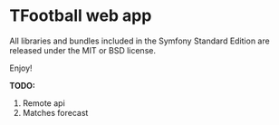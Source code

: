 TFootball web app
========================

All libraries and bundles included in the Symfony Standard Edition are
released under the MIT or BSD license.

Enjoy!

__TODO:__ 

1. Remote api
2. Matches forecast
